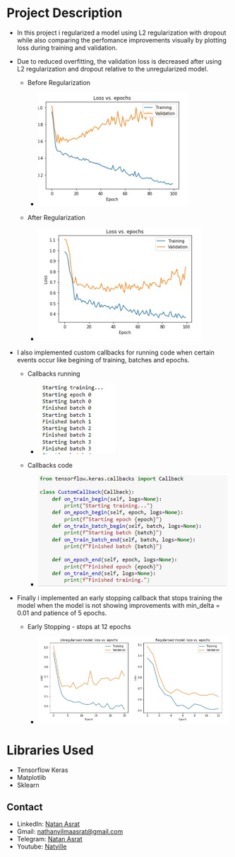 # Project Description
- In this project i regularized a model using L2 regularization with dropout while also comparing the perfomance improvements visually by plotting loss during training and validation.
- Due to reduced overfitting, the validation loss is decreased after using L2 regularization and dropout relative to the 
unregularized model.

    - Before Regularization

        - ![Before Regularization](./before_regularization.JPG)
    - After Regularization

        - ![After Regularization](./after_regularization.JPG)

- I also implemented custom callbacks for running code when certain events occur like begining of training, batches and epochs.

    - Callbacks running

        - ![Callbacks Runnning](./callback_working.JPG)
    
    - Callbacks code

        - ![Callbacks code](./callback_code.JPG)

- Finally i implemented an early stopping callback that stops training the model when the model is not showing improvements with min_delta = 0.01 and patience of 5 epochs.

    - Early Stopping - stops at 12 epochs

        - ![Early Stopping](./early_stopping.JPG)


# Libraries Used
 - Tensorflow Keras
 - Matplotlib
 - Sklearn

## Contact
 - LinkedIn: [Natan Asrat](https://linkedin.com/in/natan-asrat)
 - Gmail: nathanyilmaasrat@gmail.com
 - Telegram: [Natan Asrat](https://t.me/fail_your_way_to_success)
 - Youtube: [Natville](https://www.youtube.com/@natvilletutor)